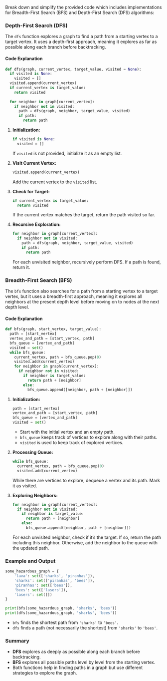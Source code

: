
Break down and simplify the provided code which includes implementations for Breadth-First Search (BFS) and Depth-First Search (DFS) algorithms:

### Depth-First Search (DFS)

The `dfs` function explores a graph to find a path from a starting vertex to a target vertex. It uses a depth-first approach, meaning it explores as far as possible along each branch before backtracking.

#### Code Explanation

```python
def dfs(graph, current_vertex, target_value, visited = None):
  if visited is None:
    visited = []
  visited.append(current_vertex)
  if current_vertex is target_value:
    return visited
  
  for neighbor in graph[current_vertex]:
    if neighbor not in visited:
      path = dfs(graph, neighbor, target_value, visited)
      if path:
        return path
```

1. **Initialization:**
   ```python
   if visited is None:
     visited = []
   ```
   If `visited` is not provided, initialize it as an empty list.

2. **Visit Current Vertex:**
   ```python
   visited.append(current_vertex)
   ```
   Add the current vertex to the `visited` list.

3. **Check for Target:**
   ```python
   if current_vertex is target_value:
     return visited
   ```
   If the current vertex matches the target, return the path visited so far.

4. **Recursive Exploration:**
   ```python
   for neighbor in graph[current_vertex]:
     if neighbor not in visited:
       path = dfs(graph, neighbor, target_value, visited)
       if path:
         return path
   ```
   For each unvisited neighbor, recursively perform DFS. If a path is found, return it.

### Breadth-First Search (BFS)

The `bfs` function also searches for a path from a starting vertex to a target vertex, but it uses a breadth-first approach, meaning it explores all neighbors at the present depth level before moving on to nodes at the next depth level.

#### Code Explanation

```python
def bfs(graph, start_vertex, target_value):
  path = [start_vertex]
  vertex_and_path = [start_vertex, path]
  bfs_queue = [vertex_and_path]
  visited = set()
  while bfs_queue:
    current_vertex, path = bfs_queue.pop(0)
    visited.add(current_vertex)
    for neighbor in graph[current_vertex]:
      if neighbor not in visited:
        if neighbor is target_value:
          return path + [neighbor]
        else:
          bfs_queue.append([neighbor, path + [neighbor]])
```

1. **Initialization:**
   ```python
   path = [start_vertex]
   vertex_and_path = [start_vertex, path]
   bfs_queue = [vertex_and_path]
   visited = set()
   ```
   - Start with the initial vertex and an empty path.
   - `bfs_queue` keeps track of vertices to explore along with their paths.
   - `visited` is used to keep track of explored vertices.

2. **Processing Queue:**
   ```python
   while bfs_queue:
     current_vertex, path = bfs_queue.pop(0)
     visited.add(current_vertex)
   ```
   While there are vertices to explore, dequeue a vertex and its path. Mark it as visited.

3. **Exploring Neighbors:**
   ```python
   for neighbor in graph[current_vertex]:
     if neighbor not in visited:
       if neighbor is target_value:
         return path + [neighbor]
       else:
         bfs_queue.append([neighbor, path + [neighbor]])
   ```
   For each unvisited neighbor, check if it’s the target. If so, return the path including this neighbor. Otherwise, add the neighbor to the queue with the updated path.

### Example and Output

```python
some_hazardous_graph = {
    'lava': set(['sharks', 'piranhas']),
    'sharks': set(['piranhas', 'bees']),
    'piranhas': set(['bees']),
    'bees': set(['lasers']),
    'lasers': set([])
}

print(bfs(some_hazardous_graph, 'sharks', 'bees'))
print(dfs(some_hazardous_graph, 'sharks', 'bees'))
```

- `bfs` finds the shortest path from `'sharks'` to `'bees'`.
- `dfs` finds a path (not necessarily the shortest) from `'sharks'` to `'bees'`.

### Summary

- **DFS** explores as deeply as possible along each branch before backtracking.
- **BFS** explores all possible paths level by level from the starting vertex.
- Both functions help in finding paths in a graph but use different strategies to explore the graph.